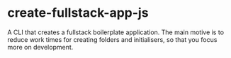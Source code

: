 # create-fullstack-app-js
A CLI that creates a fullstack boilerplate application. The main motive is to reduce work times for creating folders and initialisers, so that you focus more on development.
